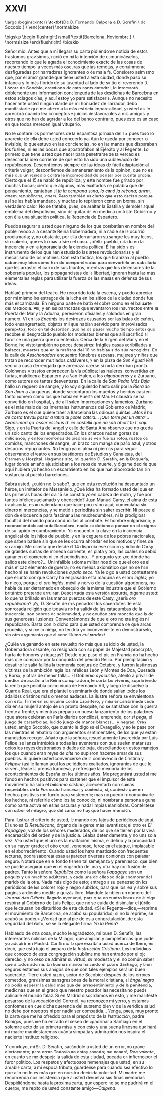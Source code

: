 # XXVI

<!--- 
<div> 
  <span style="margin:0 auto;text-indent:0;display:block;text-align:center;font-weight:bold;font-size:larger;">
                De D. Fernando Calpena a D. Serafín            <br />
                de Socobio.                                    <br />
  </span>
</div> 
<p> </p>
-->

\large
\begin{center}
\textbf{De D. Fernando Calpena a D. Serafín                    \\
        de Socobio.}                                           \\
\end{center}
\normalsize

<!--- 
<div>
  <span style="width:100%;display:block;text-align:right;">     
                *Barcelona, Noviembre.*                         <br />
  </span>
</div>
<p> </p>
-->

\bigskip
\begin{flushright}\small \textit{Barcelona, Noviembre.}         \\
\normalsize
\end{flushright}
\bigskip

Señor mío: Antes que a mí llegara su carta pidiéndome noticia de estos
trastornos gravísimos, nació en mí la intención de comunicárselos, recordando
lo que le agrada el conocimiento exacto de las cosas de nuestro tiempo, a veces
más oscuras que las remotas, y comúnmente desfiguradas por narradores
ignorantes o de mala fe. Considero asimismo que, por el amor grande que tiene
usted a esta ciudad, donde pasó su infancia y lo más florido de su juventud al
lado de su tío el reverendo D. Lázaro de Socobio, arcediano de esta santa
catedral, le interesará doblemente una información concienzuda de las desdichas
de Barcelona en estos aciagos días, y aquí estoy yo para satisfacerle. Aunque
no necesito hacer ante usted ningún alarde de mi honradez de narrador, debo
manifestarle que me aferro a la más estricta imparcialidad, y usted así lo
apreciará cuando lea conceptos y juicios desfavorables a mis amigos, y otros
que no han de agradar a los del bando contrario, pues éste es un caso en que
todos merecen igual vituperio.

No le contaré los pormenores de la espantosa jornada del 15, pues todo lo
aparente de ella debe usted conocerlo ya. Aún le queda por conocer lo
invisible, lo que estuvo en las conciencias, no en las manos que disparaban los
fusiles, ni en las bocas que apostrofaban al Ejército y al Regente. Lo primero
que tiene usted que hacer para penetrarse de la verdad es desechar la idea
corriente de que esto ha sido una sublevación de republicanos. Desconfiemos
siempre de las ideas de fácil adaptación al criterio vulgar; desconfiemos del
amaneramiento de la opinión, que no es más que un remedio contra la incomodidad
de pensar por cuenta propia. Cierto que el 15 se habló de república, y este
nombre fue gritado por muchas bocas; cierto que algunos, más exaltados de
palabra que de pensamiento, cantaban el *ja la campana sona, lo canó ja
retrona; anem, anem, republicans, anem*. Pero también es cierto que esto decían
porque así se les había mandado, y muchos lo repitieron como en broma, sin
verdadero calor. No se trataba, pues, de asaltar la Bastilla y demoler aquel
emblema del despotismo, sino de quitar de en medio a un triste Gobierno y con
él a una situación política, la Regencia de Espartero.

Puedo asegurar a usted que ninguno de los que combatían en nombre del poble
invocó a la cesante Reina Gobernadora, ni a nadie se le ocurrió proclamarla; y,
no obstante, por ella derramaron su sangre los muy locos, sin saberlo, que es
lo más triste del caso. ¡Infeliz pueblo, criado en la inocencia y en la
ignorancia de la ciencia política! Él ha sido y es instrumento de los que han
estudiado las artes revolucionarias y el mecanismo de los motines. Con esta
táctica, los que tiranizan al pueblo saben muy bien cómo han de componérselas
para convertirlo en caballería que les arrastre el carro de sus triunfos,
mientras que los defensores de la soberanía popular, los propagandistas de la
libertad, ignoran hasta las más elementales reglas para utilizar la fuerza de
las masas en defensa de sus ideas.

Hablaré primero del teatro. He recorrido toda la escena, y puedo apreciar por
mí mismo los estragos de la lucha en los sitios de la ciudad donde fue más
encarnizada. En ninguna parte se batió el cobre como en el baluarte del
Mediodía. Allí, y en las barricadas que levantaron los insurrectos entre la
Puerta del Mar y la Aduana, perecieron oficiales y soldados en gran número. Vi
en los *Encants* los destrozos causados por las balas de cañón, lodo
ensangrentado, objetos mil que habían servido para improvisados parapetos, todo
en tal desorden, que ha de pasar mucho tiempo antes que recobre el desgraciado
pueblo los modestos bienes que allí sacrificó al furor de una guerra que no
entendía. Cerca de la Virgen del Mar y en el Borne, he visto también no pocos
desastres: frágiles casas acribilladas a balazos, muertos que en la mañana del
16 no habían sido aún recogidos. En la calle de *Assahonadors* encuentro
fúnebres escenas, mujeres y niños que tratan de reconocer mutilados cadáveres,
y en la plaza de *San Agustí Vell* veo una casa derrengada que amenaza caerse
si no la derriban pronto. Colchones y trastos entorpecen la vía pública; las
mujeres, convertidas en furias, maldicen a Espartero y a Van-Halen, a los
*algodoneros* y a Zurbano, como autores de tantas desventuras. En la calle de
*San Pedro Más Baja* hallo un reguero de sangre, y lo voy siguiendo hasta salir
por la *Riera de San Juan* a Junqueras, donde se contaron los muertos y heridos
casi en tanto número como los que había en Puerta del Mar. El claustro se ha
convertido en hospital, y de allí salen imprecaciones y lamentos. Zurbano es el
más malo de los infernales instrumentos del Gobierno de Madrid; Zurbano es el
que quiere traer a Barcelona las odiosas quintas...*Mes li ha de costá trevall
posar á ratlla al poble catalá... ¡Qué torni per un altra!... Avans mori qu'
ésser esclaus d' un castellá que no sab ahont te l' cap*. Sigo, y en la Puerta
del Ángel y calle de Santa Ana observo que no queda un solo canto de los
empedrados. En los charcos nadan gorras de milicianos, y en los montones de
piedras se ven fusiles rotos, restos de comidas, manchones de sangre, un brazo
con manga de paño azul, y otros despojos repugnantes. No tengo ya ni alma ni
piernas para seguir observando el teatro en sus bastidores de Estudios
y Canaletas, del Carmen y Hospital. Hagamos alto, mi querido D. Serafín, en la
Boquería, lugar donde antaño ajusticiaban a los reos de muerte, y óigame
decirle que aquí hubiera yo hecho un escarmiento en los que han alborotado tan
sin sustancia al pueblo barcelonés.

Sabrá usted, ¿quién no lo sabe?, que en esta revolución ha despuntado un héroe,
un imitador de Massanielo. ¿Qué idea ha formado usted del que en las primeras
horas del día 15 se constituyó en cabeza de motín, y fue por tantos infelices
aclamado y obedecido? Juan Manuel Carsy, el alma de esta trapisonda, es un
valenciano que hace poco vino aquí; comerciaba sin dinero ni mercancías, y se
metió a periodista sin saber escribir. Ni posee el don de elocuencia para
fascinar a las muchedumbres, ni la prodigiosa facultad del mando para
conducirlas al combate. Es hombre vulgarísimo; y reconociéndolo así toda
Barcelona, nadie se detiene a pensar en el enigma de su rápido encumbramiento.
Yo encuentro la clave en la inocencia angelical de los hijos del pueblo, y en
la ceguera de los pobres nacionales, que saben batirse sin que se les ocurra
ahondar en los motivos y fines de su arrojo. Me consta que desde el 14 disponía
ese oscuro y ridículo Carsy de grandes sumas de moneda corriente, en plata
y oro, las cuales no debió ganar en el comercio ni en el periodismo...
Y pregunto yo: ¿de dónde ha salido este dinero?... Un infalible axioma militar
nos dice que el oro es el más eficaz elemento de guerra; no es menos axiomático
que no se han hecho ni se harán revoluciones *a palo seco*. Ya le oigo a usted
contestarme que el unto con que Carsy ha engrasado esta máquina es el *oro
inglés*; yo lo niego, porque el *oro inglés*, móvil y nervio de la cuestión
algodonera, no había de ser derramado en obsequio de la misma industria que el
Gobierno británico pretende arruinar. Descartada esta versión absurda, dígame
usted: lo que ha brillado en las manos puercas de este Carsy, ¿sería *oro
republicano*? ¡Ay, D. Serafín de mis pecados! los sacerdotes de esta sonrosada
religión que todavía no ha salido de las catacumbas de la inocencia, son pobres
de solemnidad, y no acuñan otra moneda que la de sus generosas ilusiones.
Convenzámonos de que el oro no era inglés ni republicano. Basta con lo dicho
para que usted comprenda de qué arcas procedía, y si me lo niega, no tendría yo
inconveniente en demostrárselo, sin otro argumento que el sencillísimo *cui
prodest*.

¿Quién va ganando en este revuelto río más que su ídolo de usted, la
Gobernadora cesante, no resignada con su papel de Majestad proscripta, harta de
honores y riquezas? Desde que puso el pie en Francia no ha hecho más que
conspirar por la conquista del perdido Reino. Por precipitación y desatino le
salió fallida la tremenda conjura de Octubre, y fueron lastimosas víctimas de
la ambición regia los infelices León y Montes de Oca, Quesada y Borso, y otras
de menor talla... El Gobierno *ayacucho*, atento a privar de medios de acción
a la Reina conspiradora, le corta los víveres, suprimiendo la renta que
percibía como viuda de Fernando VII, y luego le disuelve la Guardia Real, que
era el plantel o seminario de donde salían todos los adalides cristinos más
o menos audaces. La ilustre señora se envalentona con esto. Firme en su inquina
contra Espartero, y más encalabrinada cada día en su mujeril antojo de un
pronto desquite, no se satisface con la guerra frente a frente, y mientras
prepara un nuevo lanzamiento de los paladines (que ahora celebran en París
diarios concilios), emprende, *por si pega*, el juego de carambolas, lucido
juego de manos blancas... y negras. Crea usted, amigo Socobio, que cuanto le
digo es el Evangelio, y no le pase por las mientras el rebatirlo con argumentos
sentimentales, de los que ya están mandados recoger. Añado que la señora,
resueltamente favorecida por Luis Felipe, se lanza intrépida a todas las
aventuras con que suelen matar sus ocios los reyes destronados o dados de baja,
descollando en estos manejos los que cuando eran reyes *de alta* no supieron
hacerse amar de sus pueblos. Si quiere usted convencerse de la connivencia de
Cristina y *Felipete* (así le llaman aquí los periódicos exaltados, ignorantes
de que le sirven), léase la prensa francesa, y refresque la memoria de los
acontecimientos de España en los últimos años. Me preguntará usted si me fundo
en hechos positivos para sostener que el impulsor de este movimiento ha sido el
*bálsamo cristino*, acrecentado con sumas respetables de la *Farmacia*
francesa; y contesto, sí, contesto que en hechos positivos me fundo para
sostenerlo; mas no puedo ni comunicarle los hechos, ni referirle cómo los he
conocido, ni nombrar a persona alguna como parte activa en estas oscuras y nada
limpias maniobras. Conténtese con saber el milagro, que del santo no hay que
hacer mención.

Para ilustrar el criterio de usted, le mando dos fajos de periódicos de aquí.
El uno es *El Republicano*, órgano de la gente más levantisca; el otro es *El
Papagayo*, voz de los señores moderados, de los que se tienen por la viva
encarnación del orden y de la justicia. Léalos detenidamente, y no una sola
vez. Vea usted que el uno es la exaltación misma, el delirio y la procacidad en
su mayor grado; el otro cruel, venenoso, feroz en el ataque, implacable en el
aborrecimiento. Cuando usted los haya masticado con frecuentes lecturas, podrá
saborear esas al parecer diversas opiniones con paladar seguro. Notará que en
el fondo tienen tal semejanza y parentesco, que bien se puede asegurar que en
el engendro de una y otra hay confusión de padres. Tanto la señora *República*
como la señora *Papagaya* son un poquito y un muchito adúlteras, y cada una de
ellas se deja enamorar del marido de la otra. Nada más digo de esto; entrego
a su penetración los periódicos de los colores rojo y negro subidos, para que
los lea y sobre sus páginas ardientes medite y quizás llore. Mándole también un
número del *Journal des Débats*, llegado ayer aquí, para que en cuatro líneas
de él oiga respirar al Gobierno de Luis Felipe, que no se cuida de disimular el
júbilo que le causan los disturbios de esta ciudad. «Si el
Regente—dice,—reprime el movimiento de Barcelona, se acabó su popularidad; si
no lo reprime, se acabó su poder.» ¿Verdad que al pie de esta congratulación,
de esta seguridad del éxito, se ve la elegante firma: *Yo la Reina*?

Hablando de otra cosa, mucho le agradezco, mi buen D. Serafín, las interesantes
noticias de la Milagro, que amplían y completan las que pude yo adquirir en
Madrid. Confirmo lo que escribí a usted acerca de Ibero, es decir, que está
bajo el amparo de la *Instrucción Cristiana*. Los individuos que conozco de
esta congregación sublime me han entrado por el ojo derecho, y no ceso de
admirar su virtud, su modestia y el no común saber que a todos adorna. En
buenas manos ha caído el pobre Santiago, y bien seguros estamos sus amigos de
que con tales ejemplos será un buen sacerdote. Tiene usted razón, señor de
Socobio: después de los errores cometidos, gravísimas transgresiones de la
moral cristiana, el *ángel negro* no podía esperar la salud más que del
arrepentimiento y de la penitencia, medicinas que en el grado que nuestro
pecador las necesita no puede aplicarle el mundo falaz. Si en Madrid
discordamos en esto, y me manifesté pesaroso de la vocación del Coronel, ya
reconozco mi yerro, y estamos conformes en que dicha querencia del supremo bien
y de la verídica salud no debe por nosotros ni por nadie ser combatida...
Venga, pues, muy pronto la carta que me ha ofrecido para el prepósito de la
*Instrucción*, padre Bohigas, pues me ha entrado el deseo de apadrinar
a Santiago en el solemne acto de su primera misa, y con esto y una buena
limosna que hará mi madre manifestaremos cuánta simpatía y admiración nos
inspira el naciente instituto religioso.

Y concluyo, mi Sr. D. Serafín, sacándole a usted de un error, no grave
ciertamente; pero error. Todavía no estoy casado; me casaré, *Deo volente*, en
cuanto se me despeje la salida de esta ciudad, trocada en infierno por el furor
político. Los respetos y afectuosos homenajes que usted, en su amable carta,
a mi esposa tributa, guárdense para cuando sea efectivo lo que aún no lo es más
que en nuestra decidida voluntad. Mi madre me recomienda con insistencia que
a usted devuelva sus finas memorias. Despidiéndome hasta la próxima carta, que
espero no se me pudrirá en el cuerpo, me repito de usted constante
amigo—*Calpena*.
